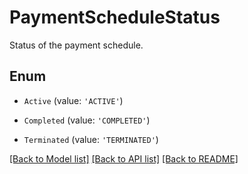 # PaymentScheduleStatus

Status of the payment schedule.

## Enum

* `Active` (value: `'ACTIVE'`)

* `Completed` (value: `'COMPLETED'`)

* `Terminated` (value: `'TERMINATED'`)

[[Back to Model list]](../README.md#documentation-for-models) [[Back to API list]](../README.md#documentation-for-api-endpoints) [[Back to README]](../README.md)
